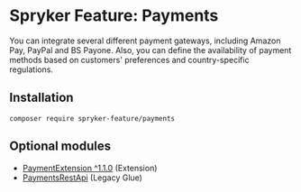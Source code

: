 # Spryker Feature: Payments

You can integrate several different payment gateways, including Amazon Pay, PayPal and BS Payone. Also, you can define the availability of payment methods based on customers' preferences and country-specific regulations.

## Installation

```
composer require spryker-feature/payments
```

## Optional modules
- [PaymentExtension ^1.1.0](https://github.com/spryker/payment-extension) (Extension)
- [PaymentsRestApi](https://github.com/spryker/payments-rest-api) (Legacy Glue)
